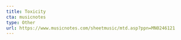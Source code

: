 ```yaml
---
title: Toxicity
cta: musicnotes
type: Other
url: https://www.musicnotes.com/sheetmusic/mtd.asp?ppn=MN0246121
---
```

